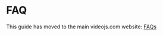 # FAQ

This guide has moved to the main videojs.com website: [FAQs](https://videojs.com/guides/faqs/)
